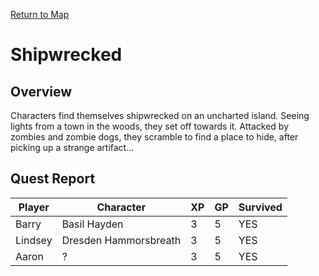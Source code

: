 [Return to Map](https://barry4356.pythonanywhere.com/aof_interactive_map?showQuests=on)

# Shipwrecked
## Overview
Characters find themselves shipwrecked on an uncharted island. Seeing lights from a town in the woods, they set off towards it. Attacked by zombies and zombie dogs, they scramble to find a place to hide, after picking up a strange artifact...
## Quest Report
| Player | Character | XP | GP | Survived |
| --- | --- | --- | --- | --- |
| Barry | Basil Hayden | 3 | 5 | YES | 
| Lindsey | Dresden Hammorsbreath | 3 | 5 | YES | 
| Aaron | ? | 3 | 5| YES | 
